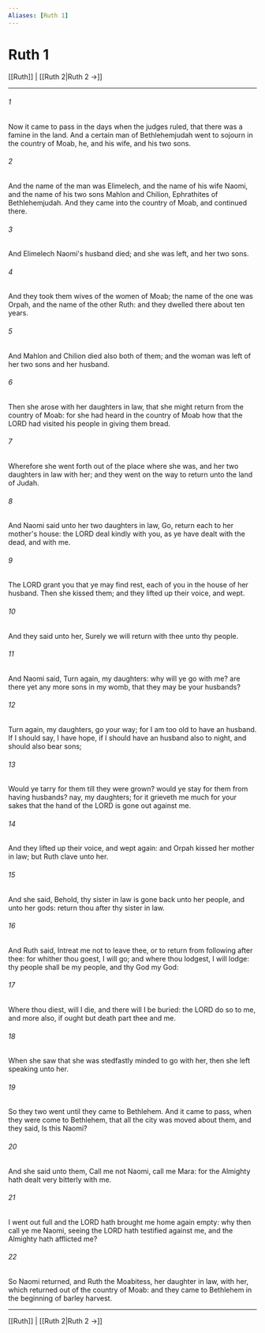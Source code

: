 ```yaml
---
Aliases: [Ruth 1]
---
```

# Ruth 1

[[Ruth]] | [[Ruth 2|Ruth 2 →]]
***



###### 1 
Now it came to pass in the days when the judges ruled, that there was a famine in the land. And a certain man of Bethlehemjudah went to sojourn in the country of Moab, he, and his wife, and his two sons. 

###### 2 
And the name of the man was Elimelech, and the name of his wife Naomi, and the name of his two sons Mahlon and Chilion, Ephrathites of Bethlehemjudah. And they came into the country of Moab, and continued there. 

###### 3 
And Elimelech Naomi's husband died; and she was left, and her two sons. 

###### 4 
And they took them wives of the women of Moab; the name of the one was Orpah, and the name of the other Ruth: and they dwelled there about ten years. 

###### 5 
And Mahlon and Chilion died also both of them; and the woman was left of her two sons and her husband. 

###### 6 
Then she arose with her daughters in law, that she might return from the country of Moab: for she had heard in the country of Moab how that the LORD had visited his people in giving them bread. 

###### 7 
Wherefore she went forth out of the place where she was, and her two daughters in law with her; and they went on the way to return unto the land of Judah. 

###### 8 
And Naomi said unto her two daughters in law, Go, return each to her mother's house: the LORD deal kindly with you, as ye have dealt with the dead, and with me. 

###### 9 
The LORD grant you that ye may find rest, each of you in the house of her husband. Then she kissed them; and they lifted up their voice, and wept. 

###### 10 
And they said unto her, Surely we will return with thee unto thy people. 

###### 11 
And Naomi said, Turn again, my daughters: why will ye go with me? are there yet any more sons in my womb, that they may be your husbands? 

###### 12 
Turn again, my daughters, go your way; for I am too old to have an husband. If I should say, I have hope, if I should have an husband also to night, and should also bear sons; 

###### 13 
Would ye tarry for them till they were grown? would ye stay for them from having husbands? nay, my daughters; for it grieveth me much for your sakes that the hand of the LORD is gone out against me. 

###### 14 
And they lifted up their voice, and wept again: and Orpah kissed her mother in law; but Ruth clave unto her. 

###### 15 
And she said, Behold, thy sister in law is gone back unto her people, and unto her gods: return thou after thy sister in law. 

###### 16 
And Ruth said, Intreat me not to leave thee, or to return from following after thee: for whither thou goest, I will go; and where thou lodgest, I will lodge: thy people shall be my people, and thy God my God: 

###### 17 
Where thou diest, will I die, and there will I be buried: the LORD do so to me, and more also, if ought but death part thee and me. 

###### 18 
When she saw that she was stedfastly minded to go with her, then she left speaking unto her. 

###### 19 
So they two went until they came to Bethlehem. And it came to pass, when they were come to Bethlehem, that all the city was moved about them, and they said, Is this Naomi? 

###### 20 
And she said unto them, Call me not Naomi, call me Mara: for the Almighty hath dealt very bitterly with me. 

###### 21 
I went out full and the LORD hath brought me home again empty: why then call ye me Naomi, seeing the LORD hath testified against me, and the Almighty hath afflicted me? 

###### 22 
So Naomi returned, and Ruth the Moabitess, her daughter in law, with her, which returned out of the country of Moab: and they came to Bethlehem in the beginning of barley harvest.

***
[[Ruth]] | [[Ruth 2|Ruth 2 →]]

